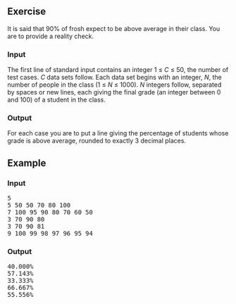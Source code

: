 ## Exercise

It is said that 90% of frosh expect to be above average in their class. You are to provide a reality check.

### Input
The first line of standard input contains an integer 1 $\le$ *C* $\le$ 50, the number of test cases. *C* data sets follow. Each data set begins with an integer, *N*, the number of people in the class (1 $\le$ *N* $\le$ 1000). *N* integers follow, separated by spaces or new lines, each giving the final grade (an integer between 0 and 100) of a student in the class.

### Output
For each case you are to put a line giving the percentage of students whose grade is above average, rounded to exactly 3 decimal places.

## Example
### Input
<pre>
5
5 50 50 70 80 100
7 100 95 90 80 70 60 50
3 70 90 80
3 70 90 81
9 100 99 98 97 96 95 94
</pre>
### Output
<pre>
40.000%
57.143%
33.333%
66.667%
55.556%
</pre>